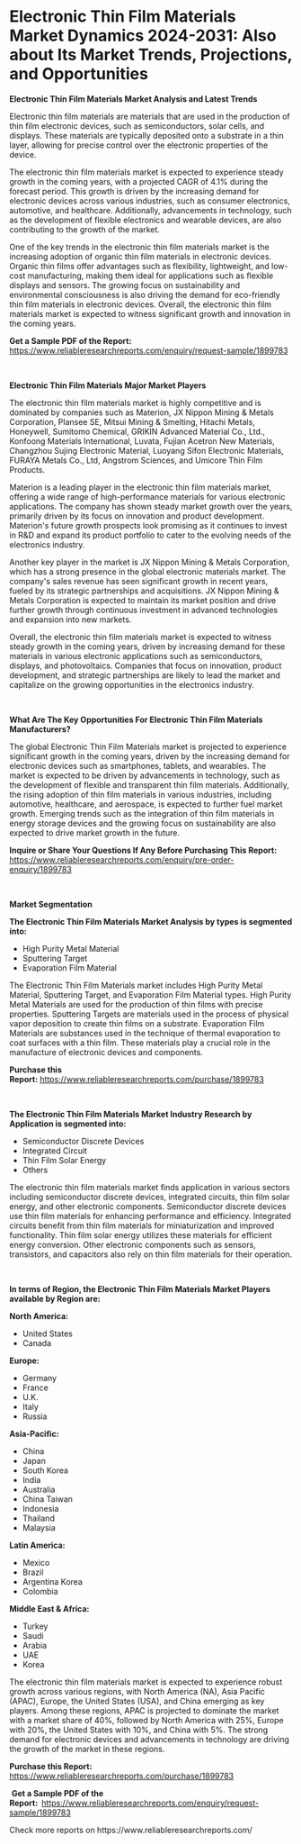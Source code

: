 <p><h1>Electronic Thin Film Materials Market Dynamics 2024-2031: Also about Its Market Trends, Projections, and Opportunities</h1></p><p><strong>Electronic Thin Film Materials Market Analysis and Latest Trends</strong></p>
<p><p>Electronic thin film materials are materials that are used in the production of thin film electronic devices, such as semiconductors, solar cells, and displays. These materials are typically deposited onto a substrate in a thin layer, allowing for precise control over the electronic properties of the device.</p><p>The electronic thin film materials market is expected to experience steady growth in the coming years, with a projected CAGR of 4.1% during the forecast period. This growth is driven by the increasing demand for electronic devices across various industries, such as consumer electronics, automotive, and healthcare. Additionally, advancements in technology, such as the development of flexible electronics and wearable devices, are also contributing to the growth of the market.</p><p>One of the key trends in the electronic thin film materials market is the increasing adoption of organic thin film materials in electronic devices. Organic thin films offer advantages such as flexibility, lightweight, and low-cost manufacturing, making them ideal for applications such as flexible displays and sensors. The growing focus on sustainability and environmental consciousness is also driving the demand for eco-friendly thin film materials in electronic devices. Overall, the electronic thin film materials market is expected to witness significant growth and innovation in the coming years.</p></p>
<p><strong>Get a Sample PDF of the Report:&nbsp;</strong> <a href="https://www.reliableresearchreports.com/enquiry/request-sample/1899783">https://www.reliableresearchreports.com/enquiry/request-sample/1899783</a></p>
<p>&nbsp;</p>
<p><strong>Electronic Thin Film Materials Major Market Players</strong></p>
<p><p>The electronic thin film materials market is highly competitive and is dominated by companies such as Materion, JX Nippon Mining & Metals Corporation, Plansee SE, Mitsui Mining & Smelting, Hitachi Metals, Honeywell, Sumitomo Chemical, GRIKIN Advanced Material Co., Ltd., Konfoong Materials International, Luvata, Fujian Acetron New Materials, Changzhou Sujing Electronic Material, Luoyang Sifon Electronic Materials, FURAYA Metals Co., Ltd, Angstrom Sciences, and Umicore Thin Film Products.</p><p>Materion is a leading player in the electronic thin film materials market, offering a wide range of high-performance materials for various electronic applications. The company has shown steady market growth over the years, primarily driven by its focus on innovation and product development. Materion's future growth prospects look promising as it continues to invest in R&D and expand its product portfolio to cater to the evolving needs of the electronics industry.</p><p>Another key player in the market is JX Nippon Mining & Metals Corporation, which has a strong presence in the global electronic materials market. The company's sales revenue has seen significant growth in recent years, fueled by its strategic partnerships and acquisitions. JX Nippon Mining & Metals Corporation is expected to maintain its market position and drive further growth through continuous investment in advanced technologies and expansion into new markets.</p><p>Overall, the electronic thin film materials market is expected to witness steady growth in the coming years, driven by increasing demand for these materials in various electronic applications such as semiconductors, displays, and photovoltaics. Companies that focus on innovation, product development, and strategic partnerships are likely to lead the market and capitalize on the growing opportunities in the electronics industry.</p></p>
<p>&nbsp;</p>
<p><strong>What Are The Key Opportunities For Electronic Thin Film Materials Manufacturers?</strong></p>
<p><p>The global Electronic Thin Film Materials market is projected to experience significant growth in the coming years, driven by the increasing demand for electronic devices such as smartphones, tablets, and wearables. The market is expected to be driven by advancements in technology, such as the development of flexible and transparent thin film materials. Additionally, the rising adoption of thin film materials in various industries, including automotive, healthcare, and aerospace, is expected to further fuel market growth. Emerging trends such as the integration of thin film materials in energy storage devices and the growing focus on sustainability are also expected to drive market growth in the future.</p></p>
<p><strong>Inquire or Share Your Questions If Any Before Purchasing This Report:</strong> <a href="https://www.reliableresearchreports.com/enquiry/pre-order-enquiry/1899783">https://www.reliableresearchreports.com/enquiry/pre-order-enquiry/1899783</a></p>
<p>&nbsp;</p>
<p><strong>Market Segmentation</strong></p>
<p><strong>The Electronic Thin Film Materials Market Analysis by types is segmented into:</strong></p>
<p><ul><li>High Purity Metal Material</li><li>Sputtering Target</li><li>Evaporation Film Material</li></ul></p>
<p><p>The Electronic Thin Film Materials market includes High Purity Metal Material, Sputtering Target, and Evaporation Film Material types. High Purity Metal Materials are used for the production of thin films with precise properties. Sputtering Targets are materials used in the process of physical vapor deposition to create thin films on a substrate. Evaporation Film Materials are substances used in the technique of thermal evaporation to coat surfaces with a thin film. These materials play a crucial role in the manufacture of electronic devices and components.</p></p>
<p><strong>Purchase this Report:&nbsp;</strong><a href="https://www.reliableresearchreports.com/purchase/1899783">https://www.reliableresearchreports.com/purchase/1899783</a></p>
<p>&nbsp;</p>
<p><strong>The Electronic Thin Film Materials Market Industry Research by Application is segmented into:</strong></p>
<p><ul><li>Semiconductor Discrete Devices</li><li>Integrated Circuit</li><li>Thin Film Solar Energy</li><li>Others</li></ul></p>
<p><p>The electronic thin film materials market finds application in various sectors including semiconductor discrete devices, integrated circuits, thin film solar energy, and other electronic components. Semiconductor discrete devices use thin film materials for enhancing performance and efficiency. Integrated circuits benefit from thin film materials for miniaturization and improved functionality. Thin film solar energy utilizes these materials for efficient energy conversion. Other electronic components such as sensors, transistors, and capacitors also rely on thin film materials for their operation.</p></p>
<p>&nbsp;</p>
<p><strong>In terms of Region, the Electronic Thin Film Materials Market Players available by Region are:</strong></p>
<p>
    <p> <strong> North America: </strong>
        <ul>
            <li>United States</li>
            <li>Canada</li>
        </ul>
        </p> 
    <p> <strong> Europe: </strong>
        <ul>
            <li>Germany</li>
            <li>France</li>
            <li>U.K.</li>
            <li>Italy</li>
            <li>Russia</li>
        </ul>
        </p> 
    <p> <strong> Asia-Pacific: </strong>
        <ul>
            <li>China</li>
            <li>Japan</li>
            <li>South Korea</li>
            <li>India</li>
            <li>Australia</li>
            <li>China Taiwan</li>
            <li>Indonesia</li>
            <li>Thailand</li>
            <li>Malaysia</li>
        </ul>
        </p> 
    <p> <strong> Latin America: </strong>
        <ul>
            <li>Mexico</li>
            <li>Brazil</li>
            <li>Argentina Korea</li>
            <li>Colombia</li>
        </ul>
        </p> 
    <p> <strong> Middle East & Africa: </strong>
        <ul>
            <li>Turkey</li>
            <li>Saudi</li>
            <li>Arabia</li>
            <li>UAE</li>
            <li>Korea</li>
        </ul>
    </p>
    </p>
<p><p>The electronic thin film materials market is expected to experience robust growth across various regions, with North America (NA), Asia Pacific (APAC), Europe, the United States (USA), and China emerging as key players. Among these regions, APAC is projected to dominate the market with a market share of 40%, followed by North America with 25%, Europe with 20%, the United States with 10%, and China with 5%. The strong demand for electronic devices and advancements in technology are driving the growth of the market in these regions.</p></p>
<p><strong>Purchase this Report: </strong><a href="https://www.reliableresearchreports.com/purchase/1899783">https://www.reliableresearchreports.com/purchase/1899783</a></p>
<p>&nbsp;<strong>Get a Sample PDF of the Report:&nbsp;&nbsp;</strong><a href="https://www.reliableresearchreports.com/enquiry/request-sample/1899783">https://www.reliableresearchreports.com/enquiry/request-sample/1899783</a></p>
<p><strong></strong></p>
<p>Check more reports on https://www.reliableresearchreports.com/</p>